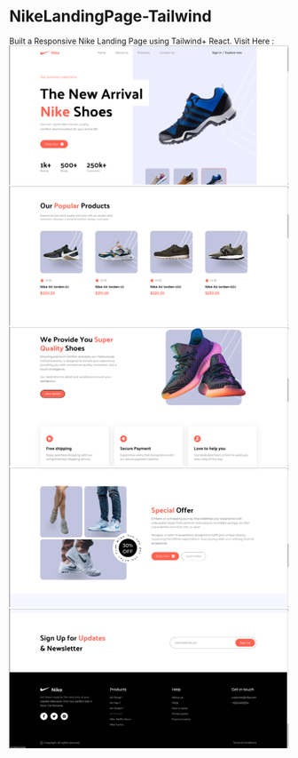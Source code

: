 # NikeLandingPage-Tailwind
Built a Responsive Nike Landing Page using Tailwind+ React.
Visit Here : 
![Alt Text](https://github.com/suryaprakash-GSP/NikeLandingPage-Tailwind/blob/main/Screenshot%20from%202024-03-10%2010-39-01.png)
![Alt Text](https://github.com/suryaprakash-GSP/NikeLandingPage-Tailwind/blob/main/Screenshot%20from%202024-03-10%2010-39-07.png)
![Alt Text](https://github.com/suryaprakash-GSP/NikeLandingPage-Tailwind/blob/main/Screenshot%20from%202024-03-10%2010-39-12.png)
![Alt Text](https://github.com/suryaprakash-GSP/NikeLandingPage-Tailwind/blob/main/Screenshot%20from%202024-03-10%2010-39-16.png)
![Alt Text](https://github.com/suryaprakash-GSP/NikeLandingPage-Tailwind/blob/main/Screenshot%20from%202024-03-10%2010-39-34.png)



